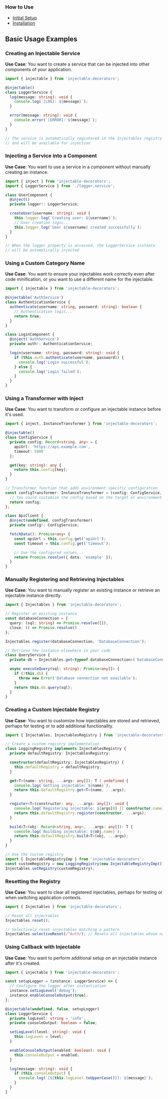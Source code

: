 ### How to Use

- [Initial Setup](./tutorials/For%20Developers.md#_initial-setup_)
- [Installation](./tutorials/For%20Developers.md#installation)

## Basic Usage Examples

### Creating an Injectable Service

**Use Case**: You want to create a service that can be injected into other components of your application.

```typescript
import { injectable } from 'injectable-decorators';

@injectable()
class LoggerService {
  log(message: string): void {
    console.log(`[LOG]: ${message}`);
  }

  error(message: string): void {
    console.error(`[ERROR]: ${message}`);
  }
}

// The service is automatically registered in the Injectables registry
// and will be available for injection
```

### Injecting a Service into a Component

**Use Case**: You want to use a service in a component without manually creating an instance.

```typescript
import { inject } from 'injectable-decorators';
import { LoggerService } from './logger.service';

class UserComponent {
  @inject()
  private logger!: LoggerService;

  createUser(username: string): void {
    this.logger.log(`Creating user: ${username}`);
    // User creation logic...
    this.logger.log(`User ${username} created successfully`);
  }
}

// When the logger property is accessed, the LoggerService instance
// will be automatically injected
```

### Using a Custom Category Name

**Use Case**: You want to ensure your injectables work correctly even after code minification, or you want to use a different name for the injectable.

```typescript
import { injectable } from 'injectable-decorators';

@injectable('AuthService')
class AuthenticationService {
  authenticate(username: string, password: string): boolean {
    // Authentication logic...
    return true;
  }
}

class LoginComponent {
  @inject('AuthService')
  private auth!: AuthenticationService;

  login(username: string, password: string): void {
    if (this.auth.authenticate(username, password)) {
      console.log('Login successful');
    } else {
      console.log('Login failed');
    }
  }
}
```

### Using a Transformer with Inject

**Use Case**: You want to transform or configure an injectable instance before it's used.

```typescript
import { inject, InstanceTransformer } from 'injectable-decorators';

@injectable()
class ConfigService {
  private config: Record<string, any> = {
    apiUrl: 'https://api.example.com',
    timeout: 5000
  };

  get(key: string): any {
    return this.config[key];
  }
}

// Transformer function that adds environment-specific configuration
const configTransformer: InstanceTransformer = (config: ConfigService, target: any) => {
  // You could customize the config based on the target or environment
  return config;
};

class ApiClient {
  @inject(undefined, configTransformer)
  private config!: ConfigService;

  fetchData(): Promise<any> {
    const apiUrl = this.config.get('apiUrl');
    const timeout = this.config.get('timeout');

    // Use the configured values...
    return Promise.resolve({ data: 'example' });
  }
}
```

### Manually Registering and Retrieving Injectables

**Use Case**: You want to manually register an existing instance or retrieve an injectable instance directly.

```typescript
import { Injectables } from 'injectable-decorators';

// Register an existing instance
const databaseConnection = {
  query: (sql: string) => Promise.resolve([]),
  close: () => Promise.resolve()
};

Injectables.register(databaseConnection, 'DatabaseConnection');

// Retrieve the instance elsewhere in your code
class QueryService {
  private db = Injectables.get<typeof databaseConnection>('DatabaseConnection');

  async executeQuery(sql: string): Promise<any[]> {
    if (!this.db) {
      throw new Error('Database connection not available');
    }
    return this.db.query(sql);
  }
}
```

### Creating a Custom Injectable Registry

**Use Case**: You want to customize how injectables are stored and retrieved, perhaps for testing or to add additional functionality.

```typescript
import { Injectables, InjectablesRegistry } from 'injectable-decorators';

// Create a custom registry implementation
class LoggingRegistry implements InjectablesRegistry {
  private defaultRegistry: InjectablesRegistry;

  constructor(defaultRegistry: InjectablesRegistry) {
    this.defaultRegistry = defaultRegistry;
  }

  get<T>(name: string, ...args: any[]): T | undefined {
    console.log(`Getting injectable: ${name}`);
    return this.defaultRegistry.get<T>(name, ...args);
  }

  register<T>(constructor: any, ...args: any[]): void {
    console.log(`Registering injectable: ${args[0] || constructor.name}`);
    return this.defaultRegistry.register(constructor, ...args);
  }

  build<T>(obj: Record<string, any>, ...args: any[]): T {
    console.log(`Building injectable: ${obj.name}`);
    return this.defaultRegistry.build<T>(obj, ...args);
  }
}

// Use the custom registry
import { InjectableRegistryImp } from 'injectable-decorators';
const customRegistry = new LoggingRegistry(new InjectableRegistryImp());
Injectables.setRegistry(customRegistry);
```

### Resetting the Registry

**Use Case**: You want to clear all registered injectables, perhaps for testing or when switching application contexts.

```typescript
import { Injectables } from 'injectable-decorators';

// Reset all injectables
Injectables.reset();

// Selectively reset injectables matching a pattern
Injectables.selectiveReset(/^Auth/); // Resets all injectables whose names start with "Auth"
```

### Using Callback with Injectable

**Use Case**: You want to perform additional setup on an injectable instance after it's created.

```typescript
import { injectable } from 'injectable-decorators';

const setupLogger = (instance: LoggerService) => {
  // Configure the logger after instantiation
  instance.setLogLevel('debug');
  instance.enableConsoleOutput(true);
};

@injectable(undefined, false, setupLogger)
class LoggerService {
  private logLevel: string = 'info';
  private consoleOutput: boolean = false;

  setLogLevel(level: string): void {
    this.logLevel = level;
  }

  enableConsoleOutput(enabled: boolean): void {
    this.consoleOutput = enabled;
  }

  log(message: string): void {
    if (this.consoleOutput) {
      console.log(`[${this.logLevel.toUpperCase()}]: ${message}`);
    }
  }
}
```
